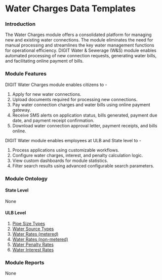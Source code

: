 # Water Charges Data Templates

### Introduction

The Water Charges module offers a consolidated platform for managing new and existing water connections. The module eliminates the need for manual processing and streamlines the key water management functions for operational efficiency. DIGIT Water & Sewerage \(W&S\) module enables automated processing of new connection requests, generating water bills, and facilitating online payment of bills.

### Module Features

DIGIT Water Charges module enables citizens to -

1. Apply for new water connections.
2. Upload documents required for processing new connections.
3. Pay water connection charges and water bills using online payment gateway.
4. Receive SMS alerts on application status, bills generated, payment due date, and payment receipt confirmation.
5. Download water connection approval letter, payment receipts, and bills online.

DIGIT Water module enables employees at ULB and State level to -

1. Process applications using customizable workflows.
2. Configure water charges, interest, and penalty calculation logic.
3. View custom dashboards for module statistics.
4. Filter search results using advanced configurable search parameters.

### Module Ontology

#### State Level

None

#### ULB Level

1. [Pipe Size Types](pipe-size-types.md)
2. [Water Source Types](water-source-types.md)
3. [Water Rates \(metered\)](water-rates-metered.md)
4. [Water Rates \(non-metered\)](water-rates-non-metered.md)
5. [Water Penalty Rates](water-penalty-rates.md)
6. [Water Interest Rates](water-interest-rates.md)

### Module Reports

None

